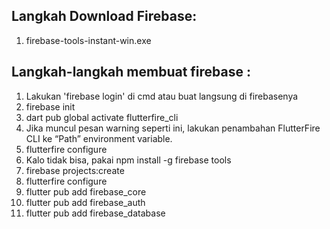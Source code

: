 ## Langkah Download Firebase:
1.  firebase-tools-instant-win.exe 

## Langkah-langkah membuat firebase :
1. Lakukan 'firebase login' di cmd atau buat langsung di firebasenya
2. firebase init
3. dart pub global activate flutterfire_cli
4. Jika muncul pesan warning seperti ini, lakukan penambahan FlutterFire CLI ke “Path” environment variable.
5. flutterfire configure
6. Kalo tidak bisa, pakai npm install -g firebase tools
7. firebase projects:create
8. flutterfire configure
9. flutter pub add firebase_core
10. flutter pub add firebase_auth
11. flutter pub add firebase_database
